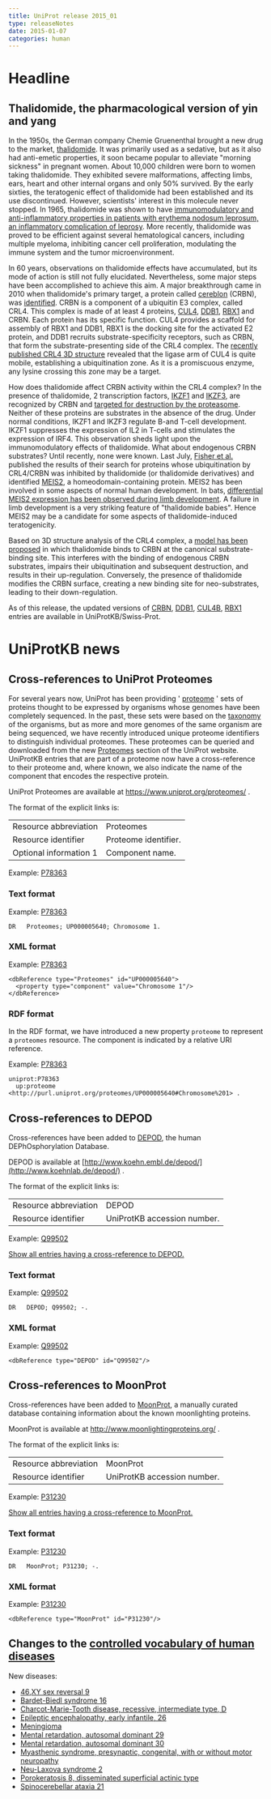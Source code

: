 ```yaml
---
title: UniProt release 2015_01
type: releaseNotes
date: 2015-01-07
categories: human
---
```


# Headline

## Thalidomide, the pharmacological version of yin and yang

In the 1950s, the German company Chemie Gruenenthal brought a new drug to the market, [thalidomide](http://en.wikipedia.org/wiki/Thalidomide). It was primarily used as a sedative, but as it also had anti-emetic properties, it soon became popular to alleviate "morning sickness" in pregnant women. About 10,000 children were born to women taking thalidomide. They exhibited severe malformations, affecting limbs, ears, heart and other internal organs and only 50% survived. By the early sixties, the teratogenic effect of thalidomide had been established and its use discontinued. However, scientists' interest in this molecule never stopped. In 1965, thalidomide was shown to have [immunomodulatory and anti-inflammatory properties in patients with erythema nodosum leprosum, an inflammatory complication of leprosy](http://www.ncbi.nlm.nih.gov/pubmed/14296027). More recently, thalidomide was proved to be efficient against several hematological cancers, including multiple myeloma, inhibiting cancer cell proliferation, modulating the immune system and the tumor microenvironment.

In 60 years, observations on thalidomide effects have accumulated, but its mode of action is still not fully elucidated. Nevertheless, some major steps have been accomplished to achieve this aim. A major breakthrough came in 2010 when thalidomide's primary target, a protein called [cereblon](https://www.uniprot.org/uniprotkb/Q96SW2) (CRBN), was [identified](http://www.ncbi.nlm.nih.gov/pubmed/20223979). CRBN is a component of a ubiquitin E3 complex, called CRL4. This complex is made of at least 4 proteins, [CUL4](https://www.uniprot.org/uniprotkb?query=accession:Q13619+OR+accession:Q13620), [DDB1](https://www.uniprot.org/uniprotkb/Q16531), [RBX1](https://www.uniprot.org/uniprotkb/P62877) and CRBN. Each protein has its specific function. CUL4 provides a scaffold for assembly of RBX1 and DDB1, RBX1 is the docking site for the activated E2 protein, and DDB1 recruits substrate-specificity receptors, such as CRBN, that form the substrate-presenting side of the CRL4 complex. The [recently published CRL4 3D structure](http://www.ncbi.nlm.nih.gov/pubmed/25043012,25108355) revealed that the ligase arm of CUL4 is quite mobile, establishing a ubiquitination zone. As it is a promiscuous enzyme, any lysine crossing this zone may be a target.

How does thalidomide affect CRBN activity within the CRL4 complex? In the presence of thalidomide, 2 transcription factors, [IKZF1](https://www.uniprot.org/uniprotkb/Q13422) and [IKZF3](https://www.uniprot.org/uniprotkb/Q9UKT9), are recognized by CRBN and [targeted for destruction by the proteasome](http://www.ncbi.nlm.nih.gov/pubmed/24292625,24292623,24328678). Neither of these proteins are substrates in the absence of the drug. Under normal conditions, IKZF1 and IKZF3 regulate B-and T-cell development. IKZF1 suppresses the expression of IL2 in T-cells and stimulates the expression of IRF4. This observation sheds light upon the immunomodulatory effects of thalidomide. What about endogenous CRBN substrates? Until recently, none were known. Last July, [Fisher et al.](http://www.ncbi.nlm.nih.gov/pubmed/25043012) published the results of their search for proteins whose ubiquitination by CRL4/CRBN was inhibited by thalidomide (or thalidomide derivatives) and identified [MEIS2](https://www.uniprot.org/uniprotkb/O14770), a homeodomain-containing protein. MEIS2 has been involved in some aspects of normal human development. In bats, [differential MEIS2 expression has been observed during limb development](http://www.ncbi.nlm.nih.gov/pubmed/25166052). A failure in limb development is a very striking feature of "thalidomide babies". Hence MEIS2 may be a candidate for some aspects of thalidomide-induced teratogenicity.

Based on 3D structure analysis of the CRL4 complex, a [model has been proposed](http://www.ncbi.nlm.nih.gov/pubmed/25043012) in which thalidomide binds to CRBN at the canonical substrate-binding site. This interferes with the binding of endogenous CRBN substrates, impairs their ubiquitination and subsequent destruction, and results in their up-regulation. Conversely, the presence of thalidomide modifies the CRBN surface, creating a new binding site for neo-substrates, leading to their down-regulation.

As of this release, the updated versions of [CRBN](https://www.uniprot.org/uniprotkb?query=accession:Q96SW2+OR+accession:Q8C7D2+OR+accession:Q56AP7+OR+accession:Q5R6Y2+OR+accession:Q0P564+OR+accession:P0CF65+OR+accession:Q640S2+OR+accession:Q68EH9), [DDB1](https://www.uniprot.org/uniprotkb?query=accession:Q16531+OR+accession:A1A4K3+OR+accession:Q5R649+OR+accession:Q9ESW0+OR+accession:Q3U1J4+OR+accession:Q805F9), [CUL4B](https://www.uniprot.org/uniprotkb?query=accession:Q13620), [RBX1](https://www.uniprot.org/uniprotkb?query=accession:P62877+OR+accession:P62878) entries are available in UniProtKB/Swiss-Prot.

# UniProtKB news

## Cross-references to UniProt Proteomes

For several years now, UniProt has been providing ' [proteome](https://www.uniprot.org/help/proteome) ' sets of proteins thought to be expressed by organisms whose genomes have been completely sequenced. In the past, these sets were based on the [taxonomy](https://www.uniprot.org/taxonomy) of the organisms, but as more and more genomes of the same organism are being sequenced, we have recently introduced unique proteome identifiers to distinguish individual proteomes. These proteomes can be queried and downloaded from the new [Proteomes](https://www.uniprot.org/proteomes/) section of the UniProt website. UniProtKB entries that are part of a proteome now have a cross-reference to their proteome and, where known, we also indicate the name of the component that encodes the respective protein.

UniProt Proteomes are available at <https://www.uniprot.org/proteomes/> .

The format of the explicit links is:

|                        |                      |
| :--------------------- | :------------------- |
| Resource abbreviation  | Proteomes            |
| Resource identifier    | Proteome identifier. |
| Optional information 1 | Component name.      |

Example: [P78363](https://www.uniprot.org/uniprotkb/P78363#names_and_taxonomy)

### Text format

Example: [P78363](https://rest.uniprot.org/uniprotkb/P78363.txt)

    DR   Proteomes; UP000005640; Chromosome 1.

### XML format

Example: [P78363](https://rest.uniprot.org/uniprotkb/P78363.xml)

    <dbReference type="Proteomes" id="UP000005640">
      <property type="component" value="Chromosome 1"/>
    </dbReference>

### RDF format

In the RDF format, we have introduced a new property `proteome` to represent a `proteomes` resource. The component is indicated by a relative URI reference.

Example: [P78363](https://rest.uniprot.org/uniprotkb/P78363.ttl)

    uniprot:P78363
      up:proteome <http://purl.uniprot.org/proteomes/UP000005640#Chromosome%201> .

## Cross-references to DEPOD

Cross-references have been added to [DEPOD](http://www.koehnlab.de/depod/), the human DEPhOsphorylation Database.

DEPOD is available at [http://www.koehn.embl.de/depod/](http://www.koehnlab.de/depod/) .

The format of the explicit links is:

|                       |                             |
| :-------------------- | :-------------------------- |
| Resource abbreviation | DEPOD                       |
| Resource identifier   | UniProtKB accession number. |

Example: [Q99502](https://www.uniprot.org/uniprotkb/Q99502)

[Show all entries having a cross-reference to DEPOD.](https://www.uniprot.org/uniprotkb?query=database%3Adepod)

### Text format

Example: [Q99502](https://rest.uniprot.org/uniprotkb/Q99502.txt)

    DR   DEPOD; Q99502; -.

### XML format

Example: [Q99502](https://rest.uniprot.org/uniprotkb/Q99502.xml)

    <dbReference type="DEPOD" id="Q99502"/>

## Cross-references to MoonProt

Cross-references have been added to [MoonProt](http://www.moonlightingproteins.org/), a manually curated database containing information about the known moonlighting proteins.

MoonProt is available at <http://www.moonlightingproteins.org/> .

The format of the explicit links is:

|                       |                             |
| :-------------------- | :-------------------------- |
| Resource abbreviation | MoonProt                    |
| Resource identifier   | UniProtKB accession number. |

Example: [P31230](https://www.uniprot.org/uniprotkb/P31230)

[Show all entries having a cross-reference to MoonProt.](https://www.uniprot.org/uniprotkb?query=database%3Amoonprot)

### Text format

Example: [P31230](https://rest.uniprot.org/uniprotkb/P31230.txt)

    DR   MoonProt; P31230; -.

### XML format

Example: [P31230](https://rest.uniprot.org/uniprotkb/P31230.xml)

    <dbReference type="MoonProt" id="P31230"/>

## Changes to the [controlled vocabulary of human diseases](https://ftp.uniprot.org/pub/databases/uniprot/current_release/knowledgebase/complete/docs/humdisease)

New diseases:

- [46,XY sex reversal 9](https://www.uniprot.org/diseases/DI-04251)
- [Bardet-Biedl syndrome 16](https://www.uniprot.org/diseases/DI-04258)
- [Charcot-Marie-Tooth disease, recessive, intermediate type, D](https://www.uniprot.org/diseases/DI-04254)
- [Epileptic encephalopathy, early infantile, 26](https://www.uniprot.org/diseases/DI-04249)
- [Meningioma](https://www.uniprot.org/diseases/DI-04248)
- [Mental retardation, autosomal dominant 29](https://www.uniprot.org/diseases/DI-04252)
- [Mental retardation, autosomal dominant 30](https://www.uniprot.org/diseases/DI-04257)
- [Myasthenic syndrome, presynaptic, congenital, with or without motor neuropathy](https://www.uniprot.org/diseases/DI-04255)
- [Neu-Laxova syndrome 2](https://www.uniprot.org/diseases/DI-04253)
- [Porokeratosis 8, disseminated superficial actinic type](https://www.uniprot.org/diseases/DI-04250)
- [Spinocerebellar ataxia 21](https://www.uniprot.org/diseases/DI-04256)
